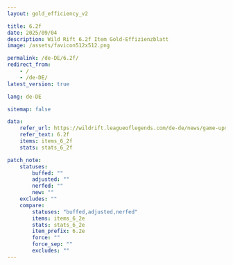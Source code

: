 ```yaml
---
layout: gold_efficiency_v2

title: 6.2f
date: 2025/09/04
description: Wild Rift 6.2f Item Gold-Effizienzblatt
image: /assets/favicon512x512.png

permalink: /de-DE/6.2f/
redirect_from:
    - /
    - /de-DE/
latest_version: true

lang: de-DE

sitemap: false

data:
    refer_url: https://wildrift.leagueoflegends.com/de-de/news/game-updates/wild-rift-patch-notes-6-2f/
    refer_text: 6.2f
    items: items_6_2f
    stats: stats_6_2f

patch_note:
    statuses:
        buffed: ""
        adjusted: ""
        nerfed: ""
        new: ""
    excludes: ""
    compare:
        statuses: "buffed,adjusted,nerfed"
        items: items_6_2e
        stats: stats_6_2e
        item_prefix: 6.2e
        force: ""
        force_sep: ""
        excludes: ""
---
```


